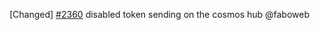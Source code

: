 [Changed] [\#2360](https://github.com/cosmos/lunie/issues/2360) disabled token sending on the cosmos hub @faboweb
